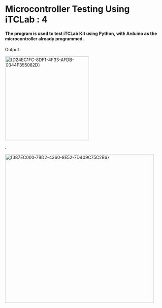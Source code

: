 # Microcontroller Testing Using iTCLab : 4

#### The program is used to test iTCLab Kit using Python, with Arduino as the microcontroller already programmed.

Output :

<img width="272" alt="{D24EC1FC-8DF1-4F33-AFDB-0344F355082D}" src="https://github.com/user-attachments/assets/f2b6ff7a-3958-499b-9166-a6d99f5907f0" />

.

<img width="483" alt="{387EC000-7BD2-4360-8E52-7D409C75C2B6}" src="https://github.com/user-attachments/assets/51145b68-a887-49ac-bd7b-45a0a1ed87b9" />
